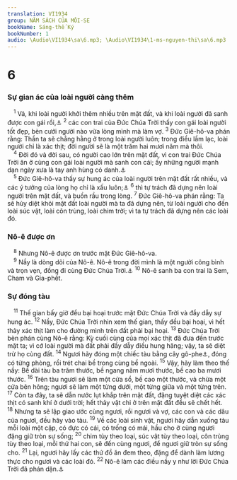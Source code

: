 ```yaml
---
translation: VI1934
group: NĂM SÁCH CỦA MÔI-SE
bookName: Sáng-thế Ký 
bookNumber: 1
audio: \Audio\VI1934\sa\6.mp3; \Audio\VI1934\1-ms-nguyen-thi\sa\6.mp3
---
```


<div class="title"><h1>6</h1><h3>Sự gian ác của loài người càng thêm</h3></div>
<span class="verse sa_6_1"> <sup>1</sup> Vả, khi loài người khởi thêm nhiều trên mặt đất, và khi loài người đã sanh được con gái rồi,<a data-toggle="tooltip" data-placement="bottom" title="Giop 1:6; 2:1">⚓</a></span>
<span class="verse sa_6_2"><sup>2</sup> các con trai của Đức Chúa Trời thấy con gái loài người tốt đẹp, bèn cưới người nào vừa lòng mình mà làm vợ. </span>
<span class="verse sa_6_3"><sup>3</sup> Đức Giê-hô-va phán rằng: Thần ta sẽ chẳng hằng ở trong loài người luôn; trong điều lầm lạc, loài người chỉ là xác thịt; đời người sẽ là một trăm hai mươi năm mà thôi. <br/></span>
<span class="verse sa_6_4"> <sup>4</sup> Đời đó và đời sau, có người cao lớn trên mặt đất, vì con trai Đức Chúa Trời ăn ở cùng con gái loài người mà sanh con cái; ấy những người mạnh dạn ngày xưa là tay anh hùng có danh.<a data-toggle="tooltip" data-placement="bottom" title="Dan 13:33 ">⚓</a><br/></span>
<span class="verse sa_6_5"> <sup>5</sup> Đức Giê-hô-va thấy sự hung ác của loài người trên mặt đất rất nhiều, và các ý tưởng của lòng họ chỉ là xấu luôn;<a data-toggle="tooltip" data-placement="bottom" title="Mat 24:37; Lu 17:26; 1Phi 3:20">⚓</a></span>
<span class="verse sa_6_6"><sup>6</sup> thì tự trách đã dựng nên loài người trên mặt đất, và buồn rầu trong lòng. </span>
<span class="verse sa_6_7"><sup>7</sup> Đức Giê-hô-va phán rằng: Ta sẽ hủy diệt khỏi mặt đất loài người mà ta đã dựng nên, từ loài người cho đến loài súc vật, loài côn trùng, loài chim trời; vì ta tự trách đã dựng nên các loài đó. <br/></span>
<div class="title"><h3>Nô-ê được ơn</h3></div>
<span class="verse sa_6_8"> <sup>8</sup> Nhưng Nô-ê được ơn trước mặt Đức Giê-hô-va. <br/></span>
<span class="verse sa_6_9"> <sup>9</sup> Nầy là dòng dõi của Nô-ê. Nô-ê trong đời mình là một người công bình và trọn vẹn, đồng đi cùng Đức Chúa Trời.<a data-toggle="tooltip" data-placement="bottom" title="2Phi 2:5">⚓</a></span>
<span class="verse sa_6_10"><sup>10</sup> Nô-ê sanh ba con trai là Sem, Cham và Gia-phết. <br/></span>
<div class="title"><h3>Sự đóng tàu</h3></div>
<span class="verse sa_6_11"> <sup>11</sup> Thế gian bấy giờ đều bại hoại trước mặt Đức Chúa Trời và đầy dẫy sự hung ác. </span>
<span class="verse sa_6_12"><sup>12</sup> Nầy, Đức Chúa Trời nhìn xem thế gian, thấy đều bại hoại, vì hết thảy xác thịt làm cho đường mình trên đất phải bại hoại. </span>
<span class="verse sa_6_13"><sup>13</sup> Đức Chúa Trời bèn phán cùng Nô-ê rằng: Kỳ cuối cùng của mọi xác thịt đã đưa đến trước mặt ta; vì cớ loài người mà đất phải đầy dẫy điều hung hăng; vậy, ta sẽ diệt trừ họ cùng đất. </span>
<span class="verse sa_6_14"><sup>14</sup> Ngươi hãy đóng một chiếc tàu bằng cây gô-phe<a data-toggle="tooltip" data-placement="bottom" title="Cây gô-phe là một thứ cây có nhựa chai">⚓</a>, đóng có từng phòng, rồi trét chai bề trong cùng bề ngoài. </span>
<span class="verse sa_6_15"><sup>15</sup> Vậy, hãy làm theo thế nầy: Bề dài tàu ba trăm thước, bề ngang năm mươi thước, bề cao ba mươi thước. </span>
<span class="verse sa_6_16"><sup>16</sup> Trên tàu ngươi sẽ làm một cửa sổ, bề cao một thước, và chừa một cửa bên hông; ngươi sẽ làm một từng dưới, một từng giữa và một từng trên. </span>
<span class="verse sa_6_17"><sup>17</sup> Còn ta đây, ta sẽ dẫn nước lụt khắp trên mặt đất, đặng tuyệt diệt các xác thịt có sanh khí ở dưới trời; hết thảy vật chi ở trên mặt đất đều sẽ chết hết. </span>
<span class="verse sa_6_18"><sup>18</sup> Nhưng ta sẽ lập giao ước cùng ngươi, rồi ngươi và vợ, các con và các dâu của ngươi, đều hãy vào tàu. </span>
<span class="verse sa_6_19"><sup>19</sup> Về các loài sinh vật, ngươi hãy dẫn xuống tàu mỗi loài một cặp, có đực có cái, có trống có mái, hầu cho ở cùng ngươi đặng giữ tròn sự sống; </span>
<span class="verse sa_6_20"><sup>20</sup> chim tùy theo loại, súc vật tùy theo loại, côn trùng tùy theo loại, mỗi thứ hai con, sẽ đến cùng ngươi, để ngươi giữ tròn sự sống cho. </span>
<span class="verse sa_6_21"><sup>21</sup> Lại, ngươi hãy lấy các thứ đồ ăn đem theo, đặng để dành làm lương thực cho ngươi và các loài đó. </span>
<span class="verse sa_6_22"><sup>22</sup> Nô-ê làm các điều nầy y như lời Đức Chúa Trời đã phán dặn.<a data-toggle="tooltip" data-placement="bottom" title="He 11:7">⚓</a><br/></span>
